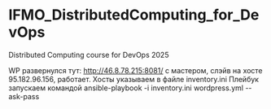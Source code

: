 # IFMO_DistributedComputing_for_DevOps
Distributed Computing course for DevOps 2025

WP развернулся тут: http://46.8.78.215:8081/ с мастером, слэйв на хосте 95.182.96.156, работает.
Хосты указываем в файле inventory.ini
Плейбук запускаем командой ansible-playbook -i inventory.ini wordpress.yml --ask-pass  
